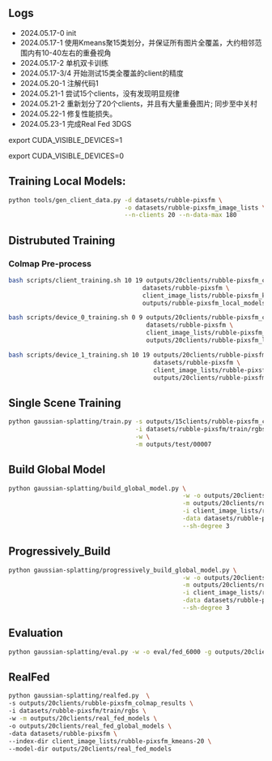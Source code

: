 
## Logs

- 2024.05.17-0 init 
- 2024.05.17-1 使用Kmeans聚15类划分，并保证所有图片全覆盖，大约相邻范围内有10-40左右的重叠视角
- 2024.05.17-2 单机双卡训练
- 2024.05.17-3/4 开始测试15类全覆盖的client的精度
- 2024.05.20-1 注解代码1
- 2024.05.21-1 尝试15个clients，没有发现明显规律
- 2024.05.21-2 重新划分了20个clients，并且有大量重叠图片; 同步至中关村
- 2024.05.22-1 修复性能损失。
- 2024.05.23-1 完成Real Fed 3DGS


export CUDA_VISIBLE_DEVICES=1 

export CUDA_VISIBLE_DEVICES=0

## Training Local Models:
```bash
python tools/gen_client_data.py -d datasets/rubble-pixsfm \
                                -o datasets/rubble-pixsfm_image_lists \
                                --n-clients 20 --n-data-max 180 
```

## Distrubuted Training

### Colmap Pre-process
``` bash
bash scripts/client_training.sh 10 19 outputs/20clients/rubble-pixsfm_colmap_results \
                                     datasets/rubble-pixsfm \
                                     client_image_lists/rubble-pixsfm_kmeans-20 \
                                     outputs/rubble-pixsfm_local_models
```


``` bash
bash scripts/device_0_training.sh 0 9 outputs/20clients/rubble-pixsfm_colmap_results \
                                      datasets/rubble-pixsfm \
                                      client_image_lists/rubble-pixsfm_kmeans-20 \
                                      outputs/20clients/rubble-pixsfm_local_models
```

``` bash
bash scripts/device_1_training.sh 10 19 outputs/20clients/rubble-pixsfm_colmap_results \
                                        datasets/rubble-pixsfm \
                                        client_image_lists/rubble-pixsfm_kmeans-20 \
                                        outputs/20clients/rubble-pixsfm_local_models
```

## Single Scene Training

``` bash
python gaussian-splatting/train.py -s outputs/15clients/rubble-pixsfm_colmap_results/00007 \
                                   -i datasets/rubble-pixsfm/train/rgbs \
                                   -w \
                                   -m outputs/test/00007
```

## Build Global Model

``` bash
python gaussian-splatting/build_global_model.py \
                                                -w -o outputs/20clients/global_models \
                                                -m outputs/20clients/rubble-pixsfm_local_models  \
                                                -i client_image_lists/rubble-pixsfm_kmeans-20 \
                                                -data datasets/rubble-pixsfm \
                                                --sh-degree 3
```

## Progressively_Build

``` bash
python gaussian-splatting/progressively_build_global_model.py \
                                                -w -o outputs/20clients/global_models/single10_000 \
                                                -m outputs/20clients/rubble-pixsfm_local_models  \
                                                -i client_image_lists/rubble-pixsfm_kmeans-20 \
                                                -data datasets/rubble-pixsfm \
                                                --sh-degree 3
```

## Evaluation
```bash
python gaussian-splatting/eval.py -w -o eval/fed_6000 -g outputs/20clients/real_fed_global_models/global_model_epoch6000.pth -data datasets/rubble-pixsfm --sh-degree 3
```

## RealFed
```bash
python gaussian-splatting/realfed.py  \
-s outputs/20clients/rubble-pixsfm_colmap_results \
-i datasets/rubble-pixsfm/train/rgbs \
-w -m outputs/20clients/real_fed_models \
-o outputs/20clients/real_fed_global_models \
-data datasets/rubble-pixsfm \
--index-dir client_image_lists/rubble-pixsfm_kmeans-20 \
--model-dir outputs/20clients/real_fed_models 
```